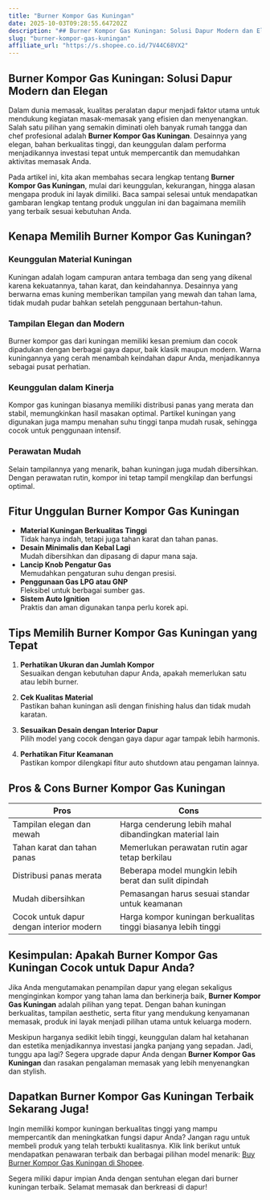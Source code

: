 ```yaml
---
title: "Burner Kompor Gas Kuningan"
date: 2025-10-03T09:28:55.647202Z
description: "## Burner Kompor Gas Kuningan: Solusi Dapur Modern dan Elegan..."
slug: "burner-kompor-gas-kuningan"
affiliate_url: "https://s.shopee.co.id/7V44C68VX2"
---
```

## Burner Kompor Gas Kuningan: Solusi Dapur Modern dan Elegan

Dalam dunia memasak, kualitas peralatan dapur menjadi faktor utama untuk mendukung kegiatan masak-memasak yang efisien dan menyenangkan. Salah satu pilihan yang semakin diminati oleh banyak rumah tangga dan chef profesional adalah **Burner Kompor Gas Kuningan**. Desainnya yang elegan, bahan berkualitas tinggi, dan keunggulan dalam performa menjadikannya investasi tepat untuk mempercantik dan memudahkan aktivitas memasak Anda.

Pada artikel ini, kita akan membahas secara lengkap tentang **Burner Kompor Gas Kuningan**, mulai dari keunggulan, kekurangan, hingga alasan mengapa produk ini layak dimiliki. Baca sampai selesai untuk mendapatkan gambaran lengkap tentang produk unggulan ini dan bagaimana memilih yang terbaik sesuai kebutuhan Anda.

## Kenapa Memilih Burner Kompor Gas Kuningan?

### Keunggulan Material Kuningan
Kuningan adalah logam campuran antara tembaga dan seng yang dikenal karena kekuatannya, tahan karat, dan keindahannya. Desainnya yang berwarna emas kuning memberikan tampilan yang mewah dan tahan lama, tidak mudah pudar bahkan setelah penggunaan bertahun-tahun.

### Tampilan Elegan dan Modern
Burner kompor gas dari kuningan memiliki kesan premium dan cocok dipadukan dengan berbagai gaya dapur, baik klasik maupun modern. Warna kuningannya yang cerah menambah keindahan dapur Anda, menjadikannya sebagai pusat perhatian.

### Keunggulan dalam Kinerja
Kompor gas kuningan biasanya memiliki distribusi panas yang merata dan stabil, memungkinkan hasil masakan optimal. Partikel kuningan yang digunakan juga mampu menahan suhu tinggi tanpa mudah rusak, sehingga cocok untuk penggunaan intensif.

### Perawatan Mudah
Selain tampilannya yang menarik, bahan kuningan juga mudah dibersihkan. Dengan perawatan rutin, kompor ini tetap tampil mengkilap dan berfungsi optimal.

## Fitur Unggulan Burner Kompor Gas Kuningan

- **Material Kuningan Berkualitas Tinggi**  
  Tidak hanya indah, tetapi juga tahan karat dan tahan panas.
- **Desain Minimalis dan Kebal Lagi**  
  Mudah dibersihkan dan dipasang di dapur mana saja.
- **Lancip Knob Pengatur Gas**  
  Memudahkan pengaturan suhu dengan presisi.
- **Penggunaan Gas LPG atau GNP**  
  Fleksibel untuk berbagai sumber gas.
- **Sistem Auto Ignition**  
  Praktis dan aman digunakan tanpa perlu korek api.

## Tips Memilih Burner Kompor Gas Kuningan yang Tepat

1. **Perhatikan Ukuran dan Jumlah Kompor**  
   Sesuaikan dengan kebutuhan dapur Anda, apakah memerlukan satu atau lebih burner.

2. **Cek Kualitas Material**  
   Pastikan bahan kuningan asli dengan finishing halus dan tidak mudah karatan.

3. **Sesuaikan Desain dengan Interior Dapur**  
   Pilih model yang cocok dengan gaya dapur agar tampak lebih harmonis.

4. **Perhatikan Fitur Keamanan**  
   Pastikan kompor dilengkapi fitur auto shutdown atau pengaman lainnya.

## Pros & Cons Burner Kompor Gas Kuningan

| **Pros** | **Cons** |
| --- | --- |
| Tampilan elegan dan mewah | Harga cenderung lebih mahal dibandingkan material lain |
| Tahan karat dan tahan panas | Memerlukan perawatan rutin agar tetap berkilau |
| Distribusi panas merata | Beberapa model mungkin lebih berat dan sulit dipindah |
| Mudah dibersihkan | Pemasangan harus sesuai standar untuk keamanan |
| Cocok untuk dapur dengan interior modern | Harga kompor kuningan berkualitas tinggi biasanya lebih tinggi |

## Kesimpulan: Apakah Burner Kompor Gas Kuningan Cocok untuk Dapur Anda?

Jika Anda mengutamakan penampilan dapur yang elegan sekaligus menginginkan kompor yang tahan lama dan berkinerja baik, **Burner Kompor Gas Kuningan** adalah pilihan yang tepat. Dengan bahan kuningan berkualitas, tampilan aesthetic, serta fitur yang mendukung kenyamanan memasak, produk ini layak menjadi pilihan utama untuk keluarga modern.

Meskipun harganya sedikit lebih tinggi, keunggulan dalam hal ketahanan dan estetika menjadikannya investasi jangka panjang yang sepadan. Jadi, tunggu apa lagi? Segera upgrade dapur Anda dengan **Burner Kompor Gas Kuningan** dan rasakan pengalaman memasak yang lebih menyenangkan dan stylish.

## Dapatkan Burner Kompor Gas Kuningan Terbaik Sekarang Juga!

Ingin memiliki kompor kuningan berkualitas tinggi yang mampu mempercantik dan meningkatkan fungsi dapur Anda? Jangan ragu untuk membeli produk yang telah terbukti kualitasnya. Klik link berikut untuk mendapatkan penawaran terbaik dan berbagai pilihan model menarik: [Buy Burner Kompor Gas Kuningan di Shopee](https://s.shopee.co.id/7V44C68VX2).  

Segera miliki dapur impian Anda dengan sentuhan elegan dari burner kuningan terbaik. Selamat memasak dan berkreasi di dapur!